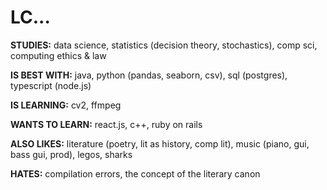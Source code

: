 <h1>LC...</h1>

**STUDIES:** data science, statistics (decision theory, stochastics), comp sci, computing ethics & law

**IS BEST WITH:** java, python (pandas, seaborn, csv), sql (postgres), typescript (node.js)

**IS LEARNING:** cv2, ffmpeg

**WANTS TO LEARN:** react.js, c++, ruby on rails

**ALSO LIKES:** literature (poetry, lit as history, comp lit), music (piano, gui, bass gui, prod), legos, sharks

**HATES:** compilation errors, the concept of the literary canon
